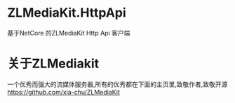 # ZLMediaKit.HttpApi
基于NetCore 的ZLMediaKit Http Api 客户端

# 关于ZLMediakit

一个优秀而强大的流媒体服务器,所有的优秀都在下面的主页里,致敬作者,致敬开源
https://github.com/xia-chu/ZLMediaKit
